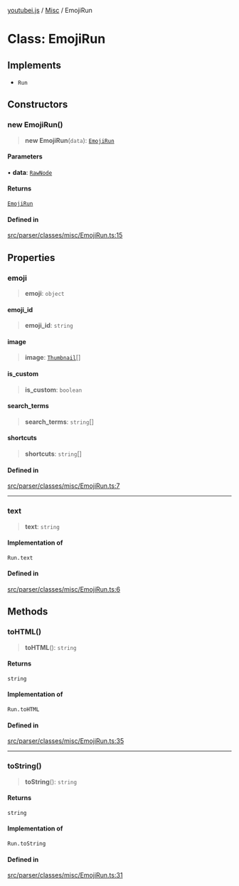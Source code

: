 [youtubei.js](../../../README.md) / [Misc](../README.md) / EmojiRun

# Class: EmojiRun

## Implements

- `Run`

## Constructors

### new EmojiRun()

> **new EmojiRun**(`data`): [`EmojiRun`](EmojiRun.md)

#### Parameters

• **data**: [`RawNode`](../../APIResponseTypes/type-aliases/RawNode.md)

#### Returns

[`EmojiRun`](EmojiRun.md)

#### Defined in

[src/parser/classes/misc/EmojiRun.ts:15](https://github.com/LuanRT/YouTube.js/blob/e54e499ff553dab51e6d9d1aebc090b50fec29ba/src/parser/classes/misc/EmojiRun.ts#L15)

## Properties

### emoji

> **emoji**: `object`

#### emoji\_id

> **emoji\_id**: `string`

#### image

> **image**: [`Thumbnail`](Thumbnail.md)[]

#### is\_custom

> **is\_custom**: `boolean`

#### search\_terms

> **search\_terms**: `string`[]

#### shortcuts

> **shortcuts**: `string`[]

#### Defined in

[src/parser/classes/misc/EmojiRun.ts:7](https://github.com/LuanRT/YouTube.js/blob/e54e499ff553dab51e6d9d1aebc090b50fec29ba/src/parser/classes/misc/EmojiRun.ts#L7)

***

### text

> **text**: `string`

#### Implementation of

`Run.text`

#### Defined in

[src/parser/classes/misc/EmojiRun.ts:6](https://github.com/LuanRT/YouTube.js/blob/e54e499ff553dab51e6d9d1aebc090b50fec29ba/src/parser/classes/misc/EmojiRun.ts#L6)

## Methods

### toHTML()

> **toHTML**(): `string`

#### Returns

`string`

#### Implementation of

`Run.toHTML`

#### Defined in

[src/parser/classes/misc/EmojiRun.ts:35](https://github.com/LuanRT/YouTube.js/blob/e54e499ff553dab51e6d9d1aebc090b50fec29ba/src/parser/classes/misc/EmojiRun.ts#L35)

***

### toString()

> **toString**(): `string`

#### Returns

`string`

#### Implementation of

`Run.toString`

#### Defined in

[src/parser/classes/misc/EmojiRun.ts:31](https://github.com/LuanRT/YouTube.js/blob/e54e499ff553dab51e6d9d1aebc090b50fec29ba/src/parser/classes/misc/EmojiRun.ts#L31)
